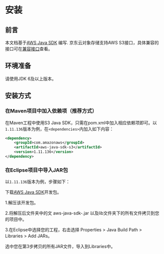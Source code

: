 # 安装

## 前言

本文档基于[AWS Java SDK](http://docs.aws.amazon.com/zh_cn/sdk-for-java/v1/developer-guide/examples-s3.html) 编写.
京东云对象存储支持AWS S3接口，具体兼容的接口可在[兼容接口](../../../API-Reference-S3-Compatible/Compatibility-API/Compatibility-API-Overview.md)查看。

## 环境准备

请使用JDK 6及以上版本。

## 安装方式

### 在Maven项目中加入依赖项（推荐方式）
在Maven工程中使用S3 Java SDK，只需在pom.xml中加入相应依赖项即可。以`1.11.136`版本为例，在`<dependencies>`内加入如下内容：

```xml
<dependency>
    <groupId>com.amazonaws</groupId>  
    <artifactId>aws-java-sdk-s3</artifactId>  
    <version>1.11.136</version>  
</dependency>
```

### 在Eclipse项目中导入JAR包

以`1.11.136`版本为例，步骤如下：

下载[AWS Java SDK](https://sdk-for-java.amazonwebservices.com/latest/aws-java-sdk.zip)开发包。

1.解压该开发包。

2.将解压后文件夹中的文 aws-java-sdk-<versionId>.jar 以及lib文件夹下的所有文件拷贝到您的项目中。

3.在Eclipse中选择您的工程，右击选择 Properties > Java Build Path > Libraries > Add JARs。

选中您在第3步拷贝的所有JAR文件，导入到Libraries中。
